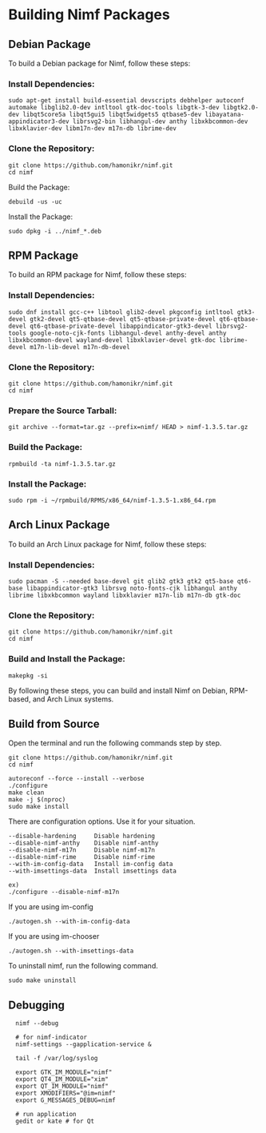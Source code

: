 # Building Nimf Packages

## Debian Package
To build a Debian package for Nimf, follow these steps:

### Install Dependencies:

```sudo apt-get update
sudo apt-get install build-essential devscripts debhelper autoconf automake libglib2.0-dev intltool gtk-doc-tools libgtk-3-dev libgtk2.0-dev libqt5core5a libqt5gui5 libqt5widgets5 qtbase5-dev libayatana-appindicator3-dev librsvg2-bin libhangul-dev anthy libxkbcommon-dev libxklavier-dev libm17n-dev m17n-db librime-dev

```

### Clone the Repository:

```
git clone https://github.com/hamonikr/nimf.git
cd nimf
```

Build the Package:
```
debuild -us -uc
```
Install the Package:
```
sudo dpkg -i ../nimf_*.deb
```

## RPM Package
To build an RPM package for Nimf, follow these steps:

### Install Dependencies:

```
sudo dnf install gcc-c++ libtool glib2-devel pkgconfig intltool gtk3-devel gtk2-devel qt5-qtbase-devel qt5-qtbase-private-devel qt6-qtbase-devel qt6-qtbase-private-devel libappindicator-gtk3-devel librsvg2-tools google-noto-cjk-fonts libhangul-devel anthy-devel anthy libxkbcommon-devel wayland-devel libxklavier-devel gtk-doc librime-devel m17n-lib-devel m17n-db-devel
```

### Clone the Repository:

```
git clone https://github.com/hamonikr/nimf.git
cd nimf
```

### Prepare the Source Tarball:

```
git archive --format=tar.gz --prefix=nimf/ HEAD > nimf-1.3.5.tar.gz
```

### Build the Package:

```
rpmbuild -ta nimf-1.3.5.tar.gz
```

### Install the Package:

```
sudo rpm -i ~/rpmbuild/RPMS/x86_64/nimf-1.3.5-1.x86_64.rpm
```

## Arch Linux Package
To build an Arch Linux package for Nimf, follow these steps:

### Install Dependencies:

```
sudo pacman -S --needed base-devel git glib2 gtk3 gtk2 qt5-base qt6-base libappindicator-gtk3 librsvg noto-fonts-cjk libhangul anthy librime libxkbcommon wayland libxklavier m17n-lib m17n-db gtk-doc
```

### Clone the Repository:

```
git clone https://github.com/hamonikr/nimf.git
cd nimf
```

### Build and Install the Package:

```
makepkg -si
```

By following these steps, you can build and install Nimf on Debian, RPM-based, and Arch Linux systems.


## Build from Source
Open the terminal and run the following commands step by step.
```
git clone https://github.com/hamonikr/nimf.git
cd nimf

autoreconf --force --install --verbose
./configure
make clean
make -j $(nproc)
sudo make install
```

There are configuration options. Use it for your situation.
```
--disable-hardening     Disable hardening
--disable-nimf-anthy    Disable nimf-anthy
--disable-nimf-m17n     Disable nimf-m17n
--disable-nimf-rime     Disable nimf-rime
--with-im-config-data   Install im-config data
--with-imsettings-data  Install imsettings data

ex)
./configure --disable-nimf-m17n
```
If you are using im-config
```
./autogen.sh --with-im-config-data
```
If you are using im-chooser
```
./autogen.sh --with-imsettings-data
```
To uninstall nimf, run the following command.
```
sudo make uninstall
```

## Debugging
```
  nimf --debug

  # for nimf-indicator
  nimf-settings --gapplication-service & 
  
  tail -f /var/log/syslog

  export GTK_IM_MODULE="nimf"
  export QT4_IM_MODULE="xim"
  export QT_IM_MODULE="nimf"
  export XMODIFIERS="@im=nimf"
  export G_MESSAGES_DEBUG=nimf

  # run application
  gedit or kate # for Qt
```